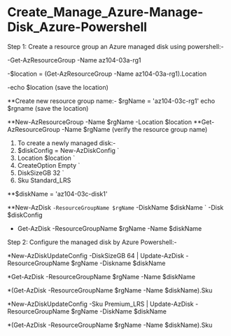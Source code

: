 # Create_Manage_Azure-Manage-Disk_Azure-Powershell

Step 1: Create a resource group an Azure managed disk using powershell:-

-Get-AzResourceGroup -Name az104-03a-rg1

-$location = (Get-AzResourceGroup -Name az104-03a-rg1).Location

-echo $location (save the location)

**Create new resource group name:-
  $rgName = 'az104-03c-rg1'
  echo $rgname (save the location)

**New-AzResourceGroup -Name $rgName -Location $location
**Get-AzResourceGroup -Name $rgName (verify the resource group name)

1) To create a newly managed disk:-
2) $diskConfig = New-AzDiskConfig `
3) Location $location `
4) CreateOption Empty `
5) DiskSizeGB 32 `
6) Sku Standard_LRS

**$diskName = 'az104-03c-disk1'

**New-AzDisk `
 -ResourceGroupName $rgName `
 -DiskName $diskName `
 -Disk $diskConfig

- Get-AzDisk -ResourceGroupName $rgName -Name $diskName


Step 2: Configure the managed disk by Azure Powershell:-

*New-AzDiskUpdateConfig -DiskSizeGB 64 | Update-AzDisk -ResourceGroupName $rgName -Diskname $diskName

*Get-AzDisk -ResourceGroupName $rgName -Name $diskName

*(Get-AzDisk -ResourceGroupName $rgName -Name $diskName).Sku

*New-AzDiskUpdateConfig -Sku Premium_LRS | Update-AzDisk -ResourceGroupName $rgName -DiskName $diskName

*(Get-AzDisk -ResourceGroupName $rgName -Name $diskName).Sku



